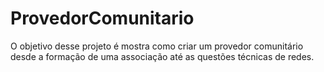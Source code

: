# ProvedorComunitario
O objetivo desse projeto é mostra como criar um provedor comunitário desde a formação de uma associação até as questões técnicas de redes.
